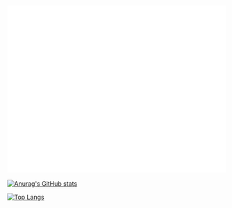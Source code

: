 <picture>
  <img src="/github-metrics.svg" alt="Metrics">
</picture>

[![Anurag's GitHub stats](https://github-readme-stats.vercel.app/api?username=Liu1243&show_icons=true)](https://github.com/anuraghazra/github-readme-stats)

[![Top Langs](https://github-readme-stats.vercel.app/api/top-langs/?username=Liu1243)](https://github.com/anuraghazra/github-readme-stats)

